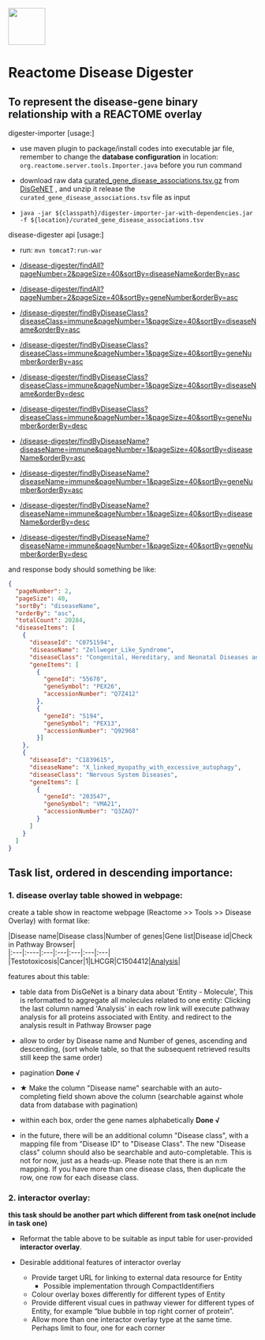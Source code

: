 
[<img src=https://user-images.githubusercontent.com/6883670/31999264-976dfb86-b98a-11e7-9432-0316345a72ea.png height=75 />](https://reactome.org)

# Reactome Disease Digester
To represent the disease-gene binary relationship with a REACTOME overlay           
---

digester-importer [usage:]

- use maven plugin to package/install codes into executable jar file, remember to change the **database configuration** in 
location: `org.reactome.server.tools.Importer.java` before you run command

- download raw data [curated_gene_disease_associations.tsv.gz](http://www.disgenet.org/static/disgenet_ap1/files/downloads/curated_gene_disease_associations.tsv.gz) 
from [DisGeNET](http://www.disgenet.org) , and unzip it release the `curated_gene_disease_associations.tsv` file as input          

- `java -jar ${classpath}/digester-importer-jar-with-dependencies.jar -f ${location}/curated_gene_disease_associations.tsv`

disease-digester api [usage:]

- run: `mvn tomcat7:run-war`

- [/disease-digester/findAll?pageNumber=2&pageSize=40&sortBy=diseaseName&orderBy=asc]()

- [/disease-digester/findAll?pageNumber=2&pageSize=40&sortBy=geneNumber&orderBy=asc]()

- [/disease-digester/findByDiseaseClass?diseaseClass=immune&pageNumber=1&pageSize=40&sortBy=diseaseName&orderBy=asc]()

- [/disease-digester/findByDiseaseClass?diseaseClass=immune&pageNumber=1&pageSize=40&sortBy=geneNumber&orderBy=asc]()

- [/disease-digester/findByDiseaseClass?diseaseClass=immune&pageNumber=1&pageSize=40&sortBy=diseaseName&orderBy=desc]()

- [/disease-digester/findByDiseaseClass?diseaseClass=immune&pageNumber=1&pageSize=40&sortBy=geneNumber&orderBy=desc]()

- [/disease-digester/findByDiseaseName?diseaseName=immune&pageNumber=1&pageSize=40&sortBy=diseaseName&orderBy=asc]()

- [/disease-digester/findByDiseaseName?diseaseName=immune&pageNumber=1&pageSize=40&sortBy=geneNumber&orderBy=asc]()

- [/disease-digester/findByDiseaseName?diseaseName=immune&pageNumber=1&pageSize=40&sortBy=diseaseName&orderBy=desc]()

- [/disease-digester/findByDiseaseName?diseaseName=immune&pageNumber=1&pageSize=40&sortBy=geneNumber&orderBy=desc]()

and response body should something be like:
```json
{
  "pageNumber": 2,
  "pageSize": 40,
  "sortBy": "diseaseName",
  "orderBy": "asc",
  "totalCount": 20284,
  "diseaseItems": [
    {
      "diseaseId": "C0751594",
      "diseaseName": "Zellweger_Like_Syndrome",
      "diseaseClass": "Congenital, Hereditary, and Neonatal Diseases and Abnormalities",
      "geneItems": [
        {
          "geneId": "55670",
          "geneSymbol": "PEX26",
          "accessionNumber": "Q7Z412"
        },
        {
          "geneId": "5194",
          "geneSymbol": "PEX13",
          "accessionNumber": "Q92968"
        }]
    },
    {
      "diseaseId": "C1839615",
      "diseaseName": "X_linked_myopathy_with_excessive_autophagy",
      "diseaseClass": "Nervous System Diseases",
      "geneItems": [
        {
          "geneId": "203547",
          "geneSymbol": "VMA21",
          "accessionNumber": "Q3ZAQ7"
        }
      ]
    }
  ]
}
```



## Task list, ordered in descending importance: 

### 1. disease overlay table showed in webpage: 

create a table show in reactome webpage (Reactome >> Tools >> Disease Overlay) with format like:

|Disease name|Disease class|Number of genes|Gene list|Disease id|Check in Pathway Browser|       
|:---|:----|:---|:---|:---|:---|:---|       
|Testotoxicosis|Cancer|1|LHCGR|C1504412|[Analysis](https://reactome.org/PathwayBrowser#/DTAB=AN&ANALYSIS=)|     


features about this table:

- table data from DisGeNet is a binary data about 'Entity - Molecule', This is reformatted to aggregate all molecules 
related to one entity: Clicking the last column named 'Analysis' in each row link will execute pathway analysis for all 
proteins associated with Entity. and redirect to the analysis result in Pathway Browser page

- allow to order by Disease name and Number of genes, ascending and
descending, (sort whole table, so that the subsequent retrieved results still keep the same order) 

- pagination **Done √**

- ★ Make the column "Disease name" searchable with an auto-completing field
shown above the column (searchable against whole data from database with pagination) 

- within each box, order the gene names alphabetically **Done √**

- in the future, there will be an additional column "Disease class", with
a mapping file from "Disease ID" to "Disease Class". The new "Disease
class" column should also be searchable and auto-completable.  This is
not for now, just as a heads-up. Please note that there is an n:m mapping. If you have more than one disease class, 
then duplicate the row, one row for each disease class. 


### 2. interactor overlay:
**this task should be another part which different from task one(not include in task one)**

 - Reformat the table above to be suitable as input table for user-provided **interactor overlay**.
 
 - Desirable additional features of interactor overlay
     - Provide target URL for linking to external data resource for Entity
        - Possible implementation through CompactIdentifiers
     - Colour overlay boxes differently for different types of Entity
     - Provide different visual cues in pathway viewer for different types of Entity, for example “blue bubble in top 
     right corner of protein”.
     - Allow more than one interactor overlay type at the same time. Perhaps limit to four, one for each corner
